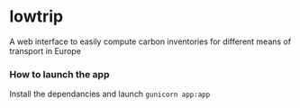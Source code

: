 # lowtrip

A web interface to easily compute carbon inventories for different means of transport in Europe

### How to launch the app

Install the dependancies and launch `gunicorn app:app`
